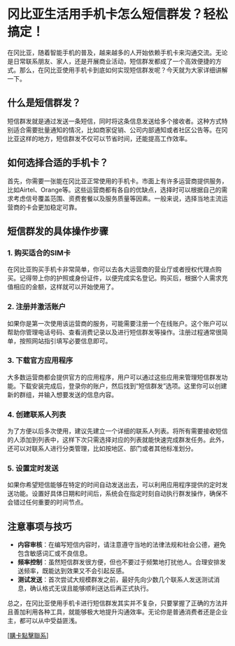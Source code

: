 # 冈比亚生活用手机卡怎么短信群发？轻松搞定！

在冈比亚，随着智能手机的普及，越来越多的人开始依赖手机卡来沟通交流。无论是日常联系朋友、家人，还是开展商业活动，短信群发都成了一个高效便捷的方式。那么，在冈比亚使用手机卡到底如何实现短信群发呢？今天就为大家详细讲解一下。

## 什么是短信群发？

短信群发就是通过发送一条短信，同时将这条信息发送给多个接收者。这种方式特别适合需要批量通知的情况，比如商家促销、公司内部通知或者社区公告等。在冈比亚这样的地方，短信群发不仅可以节省时间，还能提高工作效率。

## 如何选择合适的手机卡？

首先，你需要一张能在冈比亚正常使用的手机卡。市面上有许多运营商提供服务，比如Airtel、Orange等。这些运营商都有各自的优缺点，选择时可以根据自己的需求考虑信号覆盖范围、资费套餐以及服务质量等因素。一般来说，选择当地主流运营商的卡会更加稳定可靠。

## 短信群发的具体操作步骤

### 1. 购买适合的SIM卡

在冈比亚购买手机卡非常简单，你可以去各大运营商的营业厅或者授权代理点购买。记得带上你的护照或身份证件，以便完成实名登记。购买后，根据个人需求充值相应的金额，这样就可以开始使用了。

### 2. 注册并激活账户

如果你是第一次使用该运营商的服务，可能需要注册一个在线账户。这个账户可以帮助你管理电话号码、查看消费记录以及进行短信群发等操作。注册过程通常很简单，按照网站指引填写必要信息即可。

### 3. 下载官方应用程序

大多数运营商都会提供官方的应用程序，用户可以通过这些应用来管理短信群发功能。下载安装完成后，登录你的账户，然后找到“短信群发”选项。这里你可以创建新的群组，并输入想要发送的信息内容。

### 4. 创建联系人列表

为了方便以后多次使用，建议先建立一个详细的联系人列表。将所有需要接收短信的人添加到列表中，这样下次只需选择对应的列表就能快速完成群发任务。此外，还可以对联系人进行分类管理，比如按地区、部门或者其他标准划分。

### 5. 设置定时发送

如果你希望短信能够在特定的时间自动发送出去，可以利用应用程序提供的定时发送功能。设置好具体日期和时间后，系统会在指定时刻自动执行群发操作，确保不会错过任何重要的时间节点。

## 注意事项与技巧

- **内容审核**：在编写短信内容时，请注意遵守当地的法律法规和社会公德，避免包含敏感词汇或不良信息。
- **频率控制**：虽然短信群发很方便，但也不要过于频繁地打扰他人。合理安排发送频率，既能达到效果又不会引起反感。
- **测试发送**：首次尝试大规模群发之前，最好先向少数几个联系人发送测试消息，确认格式无误且能够顺利送达后再正式执行。

总之，在冈比亚使用手机卡进行短信群发其实并不复杂，只要掌握了正确的方法并且善加利用各种工具，就能够极大地提升沟通效率。无论你是普通消费者还是企业主，都可以从中受益匪浅。

[[購卡點擊聯系](https://t.me/s/esim1088)]